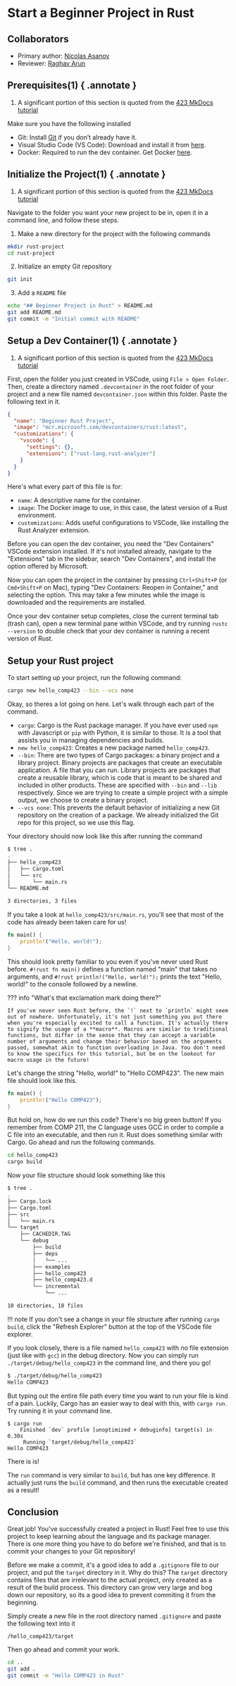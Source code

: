 # Start a Beginner Project in Rust

## Collaborators
* Primary author: [Nicolas Asanov](https://github.com/naasanov-unc)
* Reviewer: [Raghav Arun](https://github.com/RaghavArun)

## Prerequisites(1) { .annotate }
1. A significant portion of this section is quoted from the [423 MkDocs tutorial](https://comp423-25s.github.io/resources/MkDocs/tutorial/#what-you-will-learn)

Make sure you have the following installed

* Git: Install [Git](https://git-scm.com/book/en/v2/Getting-Started-Installing-Git) if you don’t already have it.
* Visual Studio Code (VS Code): Download and install it from [here](https://code.visualstudio.com/).
* Docker: Required to run the dev container. Get Docker [here](https://www.docker.com/products/docker-desktop/).

## Initialize the Project(1) { .annotate }
1. A significant portion of this section is quoted from the [423 MkDocs tutorial](https://comp423-25s.github.io/resources/MkDocs/tutorial/#what-you-will-learn)

Navigate to the folder you want your new project to be in, open it in a command line, and follow these steps.

1) Make a new directory for the project with the following commands
``` sh
mkdir rust-project
cd rust-project
```
2) Initialize an empty Git repository
``` sh
git init
```
3) Add a `README` file
``` sh
echo "## Beginner Project in Rust" > README.md
git add README.md
git commit -m "Initial commit with README"
```

## Setup a Dev Container(1) { .annotate }
1. A significant portion of this section is quoted from the [423 MkDocs tutorial](https://comp423-25s.github.io/resources/MkDocs/tutorial/#what-you-will-learn)

First, open the folder you just created in VSCode, using `File > Open Folder`.
Then, create a directory named `.devcontainer` in the root folder of your project and a new file named `devcontainer.json` within this folder.
Paste the following text in it.
``` json title='devcontainer.json'
{
  "name": "Beginner Rust Project",
  "image": "mcr.microsoft.com/devcontainers/rust:latest",
  "customizations": {
    "vscode": {
      "settings": {},
      "extensions": ["rust-lang.rust-analyzer"]
    }
  }
}
```
Here's what every part of this file is for:

* `name`: A descriptive name for the container.
* `image`: The Docker image to use, in this case, the latest version of a Rust environment.
* `customizations`: Adds useful configurations to VSCode, like installing the Rust Analyzer extension.

Before you can open the dev container, you need the "Dev Containers" VSCode extension installed. If it's not installed already, navigate to the "Extensions" tab in the sidebar, search "Dev Containers", and install the option offered by Microsoft.

Now you can open the project in the container by pressing `Ctrl+Shift+P` (or `Cmd+Shift+P` on Mac), typing "Dev Containers: Reopen in Container," and selecting the option. This may take a few minutes while the image is downloaded and the requirements are installed.

Once your dev container setup completes, close the current terminal tab (trash can), open a new terminal pane within VSCode, and try running `rustc --version` to double check that your dev container is running a recent version of Rust.

## Setup your Rust project
To start setting up your project, run the following command:
```sh
cargo new hello_comp423 --bin --vcs none
```
Okay, so theres a lot going on here. Let's walk through each part of the command.

* `cargo`: Cargo is the Rust package manager. If you have ever used `npm` with Javascript or `pip` with Python, it is similar to those. It is a tool that assists you in managing dependencies and builds.
* `new hello_comp423`: Creates a new package named `hello_comp423`.
* `--bin`: There are two types of Cargo packages: a binary project and a library project. Binary projects are packages that create an executable application. A file that you can run. Library projects are packages that create a reusable library, which is code that is meant to be shared and included in other products. These are specified with `--bin` and `--lib` respectively. Since we are trying to create a simple project with a simple output, we choose to create a binary project.
* `--vcs none`: This prevents the default behavior of initializing a new Git repository on the creation of a package. We already initialized the Git repo for this project, so we use this flag. 

Your directory should now look like this after running the command
```sh
$ tree .
.
├── hello_comp423
│   ├── Cargo.toml
│   └── src
│       └── main.rs
└── README.md

3 directories, 3 files
```

If you take a look at `hello_comp423/src/main.rs`, you'll see that most of the code has already been taken care for us!
``` rs title='main.rs' linenums="1"
fn main() {
    println!("Hello, world!");
}   
```
This should look pretty familiar to you even if you've never used Rust before.
`#!rust fn main()` defines a function named "main" that takes no arguments, and `#!rust println!("Hello, world!");` prints the text "Hello, world!" to the console followed by a newline. 

??? info "What's that exclamation mark doing there?"
  
    If you've never seen Rust before, the `!` next to `println` might seem out of nowhere. Unfortunately, it's not just something you put there when you're especially excited to call a function. It's actually there to signify the usage of a **macro**. Macros are similar to traditional functions, but differ in the sense that they can accept a variable number of arguments and change their behavior based on the arguments passed, somewhat akin to function overloading in Java. You don't need to know the specifics for this tutorial, but be on the lookout for macro usage in the future!

Let's change the string "Hello, world!" to "Hello COMP423". The new main file should look like this.
``` rs title='main.rs' linenums="1"
fn main() {
    println!("Hello COMP423");
}
```

But hold on, how do we run this code? There's no big green button! If you remember from COMP 211, the C language uses GCC in order to compile a C file into an executable, and then run it. Rust does something similar with Cargo. Go ahead and run the following commands.
``` sh linenums="1"
cd hello_comp423
cargo build
```
Now your file structure should look something like this
```sh
$ tree .
.
├── Cargo.lock
├── Cargo.toml
├── src
│   └── main.rs
└── target
    ├── CACHEDIR.TAG
    └── debug
        ├── build
        ├── deps
        │   └── ...
        ├── examples
        ├── hello_comp423
        ├── hello_comp423.d
        └── incremental
            └── ...

10 directories, 18 files
```
!!! note
    If you don't see a change in your file structure after running `cargo build`, click the "Refresh Explorer" button at the top of the VSCode file explorer.

If you look closely, there is a file named `hello_comp423` with no file extension (just like with `gcc`) in the debug directory.
Now you can simply run `./target/debug/hello_comp423` in the command line, and there you go!
```sh
$ ./target/debug/hello_comp423 
Hello COMP423
```

But typing out the entire file path every time you want to run your file is kind of a pain. Luckily, Cargo has an easier way to deal with this, with `cargo run`. Try running it in your command line.
```
$ cargo run
    Finished `dev` profile [unoptimized + debuginfo] target(s) in 0.30s
     Running `target/debug/hello_comp423`
Hello COMP423
```
There is is!

The `run` command is very similar to `build`, but has one key difference.
It actually just runs the `build` command, and then runs the executable created as a result!

## Conclusion
Great job! You've successfully created a project in Rust! Feel free to use this project to keep learning about the language and its package manager. There is one more thing you have to do before we're finished, and that is to commit your changes to your Git repository! 

Before we make a commit, it's a good idea to add a `.gitignore` file to our project, and put the `target` directory in it. Why do this? The `target` directory contains files that are irrelevant to the actual project, only created as a result of the build process. This directory can grow very large and bog down our repository, so its a good idea to prevent commiting it from the beginning.

Simply create a new file in the root directory named `.gitignore` and paste the following text into it
``` title='.gitignore' linenums="1"
/hello_comp423/target
```

Then go ahead and commit your work.
```sh linenums="1"
cd ..
git add .
git commit -m "Hello COMP423 in Rust"
```